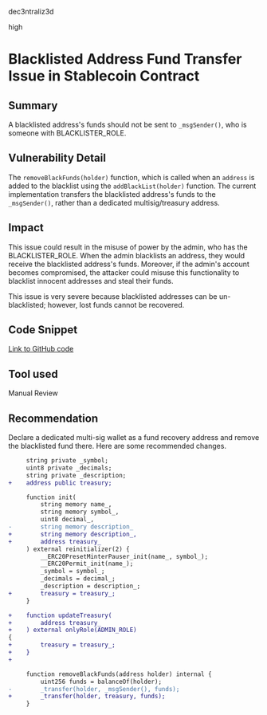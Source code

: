 dec3ntraliz3d

high

# Blacklisted Address Fund Transfer Issue in Stablecoin Contract

## Summary

A blacklisted address's funds should not be sent to `_msgSender()`, who is someone with BLACKLISTER_ROLE.

## Vulnerability Detail

The `removeBlackFunds(holder)` function, which is called when an `address` is added to the blacklist using the `addBlackList(holder)` function. The current implementation transfers the blacklisted address's funds to the `_msgSender()`, rather than a dedicated multisig/treasury address.

## Impact

This issue could result in the misuse of power by the admin, who has the BLACKLISTER_ROLE. When the admin blacklists an address, they would receive the blacklisted address's funds. Moreover, if the admin's account becomes compromised, the attacker could misuse this functionality to blacklist innocent addresses and steal their funds. 

This issue is very severe because blacklisted addresses can be un-blacklisted; however, lost funds cannot be recovered.

## Code Snippet

[Link to GitHub code](https://github.com/sherlock-audit/2023-02-telcoin/blob/main/telcoin-audit/contracts/stablecoin/Stablecoin.sol#L183-L186)


## Tool used

Manual Review

## Recommendation

Declare a dedicated multi-sig wallet as a fund recovery address and remove the blacklisted fund there. Here are some recommended changes.

```diff
     string private _symbol;
     uint8 private _decimals;
     string private _description;
+    address public treasury;
```

```diff
     function init(
         string memory name_,
         string memory symbol_,
         uint8 decimal_,
-        string memory description_
+        string memory description_,
+        address treasury_
     ) external reinitializer(2) {
         __ERC20PresetMinterPauser_init(name_, symbol_);
         __ERC20Permit_init(name_);
         _symbol = symbol_;
         _decimals = decimal_;
         _description = description_;
+        treasury = treasury_;
     }

```

```diff
+    function updateTreasury(
+        address treasury_
+    ) external onlyRole(ADMIN_ROLE)  
{
+        treasury = treasury_;
+    }
+
```

```diff
     function removeBlackFunds(address holder) internal {
         uint256 funds = balanceOf(holder);
-        _transfer(holder, _msgSender(), funds);
+        _transfer(holder, treasury, funds);
     }

```
